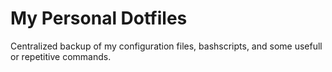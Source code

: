 # My Personal Dotfiles
Centralized backup of my configuration files, bashscripts, and some usefull or repetitive commands.
